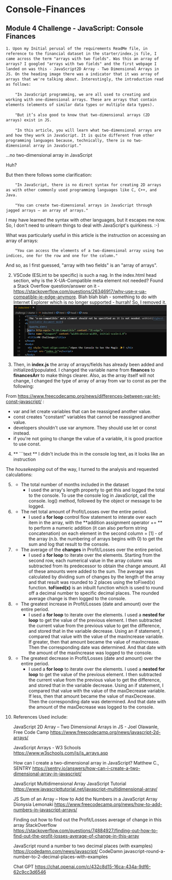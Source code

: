 # Console-Finances

## Module 4 Challenge - JavaScript: Console Finances
    1. Upon my Initial perusal of the requirements ReadMe file, in reference to the financial dataset in the starter/index.js file, I came across the term "arrays with two fields". Was this an array of arrays? I googled "arrays with two fields" and the first webpage I landed on was this - JavaScript2D Array - Two Dimensional Arrays in JS. On the heading image there was a indicator that it was array of arrays that we're talking about. Interestingly, the introduction read as follows: 

        "In JavaScript programming, we are all used to creating and working with one-dimensional arrays. These are arrays that contain elements (elements of similar data types or multiple data types).

        "But it’s also good to know that two-dimensional arrays (2D arrays) exist in JS.

        "In this article, you will learn what two-dimensional arrays are and how they work in JavaScript. It is quite different from other programming languages because, technically, there is no two-dimensional array in JavaScript."

        
...no two-dimensional array in JavaScript

Huh?

But then there follows some clarification:

        "In JavaScript, there is no direct syntax for creating 2D arrays as with other commonly used programming languages like C, C++, and Java.

        "You can create two-dimensional arrays in JavaScript through jagged arrays — an array of arrays."

I may have learned the syntax with other languages, but it escapes me now. So, I don't need to unlearn things to deal with JavaScript's quirkiness. :-)

What was particularly useful in this article is the instruction on accessing an array of arrays: 

        "You can access the elements of a two-dimensional array using two indices, one for the row and one for the column."

And so, as I first guessed, "array with two fields" is an "array of arrays". 

2. VSCode (ESLint to be specific) is such a nag. In the index.html head section, why is the X-UA-Compatible meta element not needed? Found a Stack Overflow question/answer on it - https://stackoverflow.com/questions/26346917/why-use-x-ua-compatible-ie-edge-anymore. Blah blah blah - something to do with Internet Explorer which is no longer supported - hurrah! So, I removed it.
     ![VSCode nag message ](vscode-nag.png)

3. Then, in **index.js** the array of arrays/fields has already been added and initialized/populated. I changed the variable name from **finances** to **financesArr** to make things clearer. Also, as the array itself will not change, I changed the type of array of array from var to const as per the following:

From https://www.freecodecamp.org/news/differences-between-var-let-const-javascript/ :
   * var and let create variables that can be reassigned another value.
   * const creates "constant" variables that cannot be reassigned another value.
   * developers shouldn't use var anymore. They should use let or const instead.
   * if you're not going to change the value of a variable, it is good practice to use const.
  
4. ** ```text ** I didn't include this in the console log text, as it looks like an instruction

The *housekeeping* out of the way, I turned to the analysis and requested calculations:

5. * The total number of months included in the dataset
        * I used the array's length property to get this and logged the total to the console. To use the console log in JavaScript, call the console. log() method, followed by the object or message to be logged.

6. * The net total amount of Profit/Losses over the entire period.
        * I used a **for loop** control flow statement to interate over each item in the array, with the **addition assignment operator += ** to perform a numeric addition (it can also perform string concatenation) on each element in the second column = [1] - of the array (n.b. the numbering of arrays begins with 0) to get the sum and log that result to the console.

7. * The average of the **changes** in Profit/Losses over the entire period.
        * I used a **for loop** to iterate over the elements. Starting from the second row, each numerical value in the array column was subtracted from its predecessor to obtain the change amount. All of these amounts were added to the sum. The average was calculated by dividing sum of changes by the length of the array and that result was rounded to 2 places using the toFixed(x) function.  **toFixed(x)** is an inbuilt function which is used to round off a decimal number to specific decimal places. The rounded average change is then logged to the console.


8. * The greatest increase in Profit/Losses (date and amount) over the entire period.
        * I used a **for loop** to iterate over the elements. I used a **nested for loop** to get the value of the previous element. I then subtracted the current value from the previous value to get the difference, and stored that in the variable decrease. Using an if statement, I compared that value with the value of the maxIncrease variable. If greater, then that amount became the value of maxIncrease. Then the corresponding date was determined. And that date with the amount of the maxIncrease was logged to the console. 

9. * The greatest decrease in Profit/Losses (date and amount) over the entire period.
        * I used a **for loop** to iterate over the elements. I used a **nested for loop** to get the value of the previous element. I then subtracted the current value from the previous value to get the difference, and stored that in the variable decrease. Using an if statement, I compared that value with the value of the maxDecrease variable. If less, then that amount became the value of maxDecrease. Then the corresponding date was determined. And that date with the amount of the maxDecrease was logged to the console. 

10. References Used include:
     
    JavaScript 2D Array – Two Dimensional Arrays in JS - Joel Olawanle, Free Code Camp
    https://www.freecodecamp.org/news/javascript-2d-arrays/

    JavaScript Arrays - W3 Schools
    https://www.w3schools.com/js/js_arrays.asp

    How can I create a two-dimensional array in JavaScript? Matthew C., SENTRY
    https://sentry.io/answers/how-can-i-create-a-two-dimensional-array-in-javascript/

    JavaScript Multidimensional Array JavaScript Tutorial https://www.javascripttutorial.net/javascript-multidimensional-array/

    JS Sum of an Array – How to Add the Numbers in a JavaScript Array Dionysia Lemonaki https://www.freecodecamp.org/news/how-to-add-numbers-in-javascript-arrays/

    Finding out how to find out the Profit/Losses average of change in this array StackOverflow https://stackoverflow.com/questions/74884927/finding-out-how-to-find-out-the-profit-losses-average-of-change-in-this-array
    
    JavaScript round a number to two decimal places (with examples) https://codedamn.com/news/javascript/ CodeDamn javascript-round-a-number-to-2-decimal-places-with-examples

    Chat GPT https://chat.openai.com/c/432c8d15-16ca-434a-9df6-62c9cc3d6546
